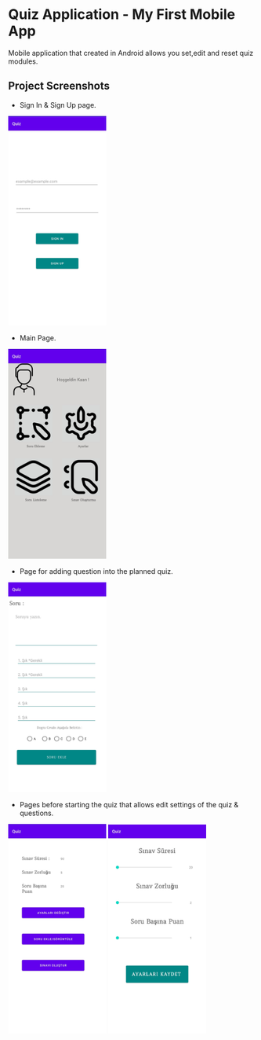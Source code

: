# Quiz Application - My First Mobile App
Mobile application that created in Android allows you set,edit and reset quiz modules.

## Project Screenshots
- Sign In & Sign Up page.

<img src="Project/assets/mainscreen.jpg" width="200" > 

- Main Page.
<img src="Project/assets/loginscreen.jpg" width="200">

- Page for adding question into the planned quiz.
<img src= "Project/assets/addquestion.jpg" width="200">

- Pages before starting the quiz that allows edit settings of the quiz & questions.

<img src= "Project/assets/quizad2.jpg" width="200"> <img src= "Project/assets/quizadjustment.jpg" width="200">

